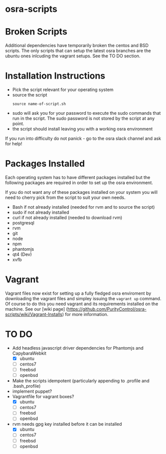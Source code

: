 osra-scripts
============

Broken Scripts
==============
Additional dependencies have temporarily broken the centos and BSD scripts. The only scripts that can
setup the latest osra branches are the ubuntu ones inlcuding the vagrant setups. See the TO DO section.

Installation Instructions
=========================

- Pick the script relevant for your operating system
- source the script
  ```
  source name-of-script.sh
  ```
- sudo will ask you for your password to execute the sudo commands that run in the script. The sudo password is not stored by the script at any point.
- the script should install leaving you with a working osra environment

If you run into difficulty do not panick - go to the osra slack channel and ask for help!

Packages Installed
==================
Each operating system has to have different packages installed but the following packages are required in order to set up the osra environment.

If you do not want any of these packages installed on your system you will need to cherry pick from the script to suit your own needs.

- Bash if not already installed (needed for rvm and to source the script)
- sudo if not already installed
- curl if not already installed (needed to download rvm)
- postgresql
- rvm
- git
- node
- npm
- phantomjs
- qt4 (Dev)
- xvfb

Vagrant
=======
Vagrant files now exist for setting up a fully fledged osra enviroment by downloading the vagrant files
and simpley issuing the `vagrant up` command. Of course to do this you need vagrant and its requirements installed on the machine. See our [wiki page] (https://github.com/PurityControl/osra-scripts/wiki/Vagrant-Installs) for more information.

TO DO
=====

- Add headless javascript driver dependencies for Phantomjs and CapybaraWebkit
  - [x] ubuntu
  - [ ] centos7
  - [ ] freebsd
  - [ ] openbsd
- Make the scripts idempotent (particularly appending to .profile and .bash_profile)
- implement puppet?
- Vagrantfile for vagrant boxes?
  - [x] ubuntu
  - [ ] centos7
  - [ ] freebsd
  - [ ] openbsd
- rvm needs gpg key installed before it can be installed
  - [x] ubuntu
  - [ ] centos7
  - [ ] freebsd
  - [ ] openbsd
